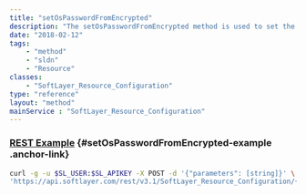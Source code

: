 ```yaml
---
title: "setOsPasswordFromEncrypted"
description: "The setOsPasswordFromEncrypted method is used to set the operating system password from a key/pair encrypted password signed by SoftLayer. "
date: "2018-02-12"
tags:
    - "method"
    - "sldn"
    - "Resource"
classes:
    - "SoftLayer_Resource_Configuration"
type: "reference"
layout: "method"
mainService : "SoftLayer_Resource_Configuration"
---
```


### [REST Example](#setOsPasswordFromEncrypted-example) <a href="/article/rest/"><i class="fas fa-question"></i></a> {#setOsPasswordFromEncrypted-example .anchor-link} 
```bash
curl -g -u $SL_USER:$SL_APIKEY -X POST -d '{"parameters": [string]}' \
'https://api.softlayer.com/rest/v3.1/SoftLayer_Resource_Configuration/{SoftLayer_Resource_ConfigurationID}/setOsPasswordFromEncrypted'
```

